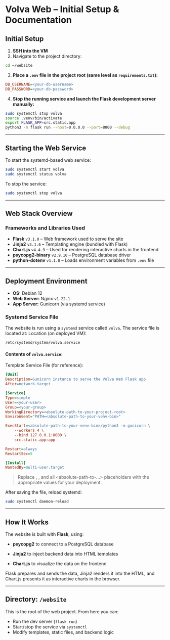 

# Volva Web – Initial Setup & Documentation

## Initial Setup

1. **SSH into the VM**  
2. Navigate to the project directory:

```bash
cd ~/website
```
3. **Place a `.env` file in the project root (same level as `requirements.txt`):**
```ini
DB_USERNAME=<your-db-username>
DB_PASSWORD=<your-db-password>
```

4. **Stop the running service and launch the Flask development server manually:**

```bash
sudo systemctl stop volva
source .venv/bin/activate
export FLASK_APP=src.static.app
python3 -m flask run --host=0.0.0.0 --port=8000 --debug
```

---

## Starting the Web Service

To start the systemd-based web service:

```bash
sudo systemctl start volva
sudo systemctl status volva
```

To stop the service:

```bash
sudo systemctl stop volva
```
---

## Web Stack Overview

### Frameworks and Libraries Used

- **Flask** `v3.1.0` – Web framework used to serve the site
- **Jinja2** `v3.1.6` – Templating engine (bundled with Flask)
- **Chart.js** `v4.4.9` – Used for rendering interactive charts in the frontend
- **psycopg2-binary** `v2.9.10` – PostgreSQL database driver
- **python-dotenv** `v1.1.0` – Loads environment variables from `.env` file

---

## Deployment Environment

- **OS:** Debian 12
- **Web Server:** Nginx `v1.22.1`
- **App Server:** Gunicorn (via systemd service)

### Systemd Service File

The website is run using a `systemd` service called `volva`. The service file is located at:
Location (on deployed VM):
```bash
/etc/systemd/system/volva.service
```

#### Contents of `volva.service`:
Template Service File (for reference):
```ini
[Unit]
Description=Gunicorn instance to serve the Volva Web Flask app
After=network.target

[Service]
Type=simple
User=<your-user>
Group=<your-group>
WorkingDirectory=<absolute-path-to-your-project-root>
Environment="PATH=<absolute-path-to-your-venv-bin>"

ExecStart=<absolute-path-to-your-venv-bin>/python3 -m gunicorn \
    --workers 4 \
    --bind 127.0.0.1:8000 \
    src.static.app:app

Restart=always
RestartSec=5

[Install]
WantedBy=multi-user.target
```
> Replace <your-user>, <your-group>, and all <absolute-path-to-...> placeholders with the appropriate values for your deployment.

After saving the file, reload systemd:
```bash
sudo systemctl daemon-reload
```

---

## How It Works

The website is built with **Flask**, using:

- **psycopg2** to connect to a PostgreSQL database
    
- **Jinja2** to inject backend data into HTML templates
    
- **Chart.js** to visualize the data on the frontend
    

Flask prepares and sends the data, Jinja2 renders it into the HTML, and Chart.js presents it as interactive charts in the browser.

---

## Directory: `/website`

This is the root of the web project. From here you can:

- Run the dev server (`flask run`)
- Start/stop the service via `systemctl`
- Modify templates, static files, and backend logic
